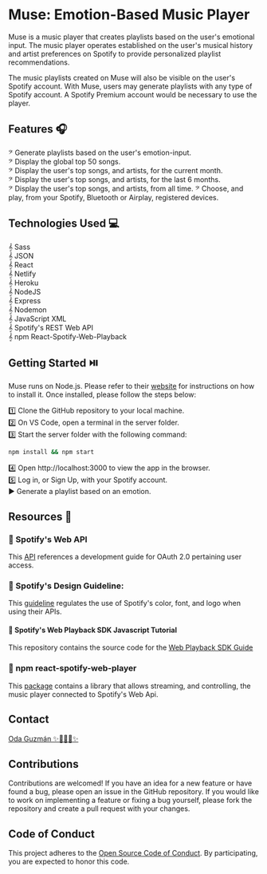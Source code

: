 
# Muse: Emotion-Based Music Player

Muse is a music player that creates playlists based on the user's emotional input. The music player operates established on the user's musical history and artist preferences on Spotify to provide personalized playlist recommendations. 

The music playlists created on Muse will also be visible on the user's Spotify account.
With Muse, users may generate playlists with any type of Spotify account. A Spotify Premium account would be necessary to use the player.

## Features 🎧

𝄢 Generate playlists based on the user's emotion-input.  
𝄢 Display the global top 50 songs.  
𝄢 Display the user's top songs, and artists, for the current month.  
𝄢 Display the user's top songs, and artists, for the last 6 months.  
𝄢 Display the user's top songs, and artists, from all time.
𝄢 Choose, and play, from your Spotify, Bluetooth or Airplay, registered devices.

## Technologies Used 💻

𝄞 Sass  
𝄞 JSON  
𝄞 React  
𝄞 Netlify     
𝄞 Heroku  
𝄞 NodeJS  
𝄞 Express  
𝄞 Nodemon    
𝄞 JavaScript XML  
𝄞 Spotify's REST Web API   
𝄞 npm React-Spotify-Web-Playback

## Getting Started ⏯️

Muse runs on Node.js. Please refer to their
[website](http://www.nodejs.org/download/) for instructions on how to install it. Once installed, please follow the steps below:

1️⃣ Clone the GitHub repository to your local machine.  
2️⃣ On VS Code, open a terminal in the server folder.  
3️⃣ Start the server folder with the following command:  

```bash
npm install && npm start
```

4️⃣ Open http://localhost:3000 to view the app in the browser.  
5️⃣ Log in, or Sign Up, with your Spotify account.  
▶️ Generate a playlist based on an emotion. 

## Resources 🔗

### 🎹 Spotify's Web API
This [API](https://developer.spotify.com/documentation/general/guides/authorization/) references a development guide for OAuth 2.0 pertaining user access.

### 🎻 Spotify's Design Guideline:
This [guideline](https://developer.spotify.com/documentation/general/design-and-branding/) regulates the use of Spotify's color, font, and logo when using their APIs.

#### 🎸 Spotify's Web Playback SDK Javascript Tutorial 

This repository contains the source code for the [Web Playback SDK Guide](https://developer.spotify.com/documentation/web-playback-sdk/guide/)

### 🥁 npm react-spotify-web-player
This [package](https://www.npmjs.com/package/react-spotify-web-playback) contains a library that allows streaming, and controlling, the music player connected to Spotify's Web Api.

## Contact

[Oda Guzmán ✨👩🏽‍💻✨](https://www.linkedin.com/in/oda-guzman/)

## Contributions

Contributions are welcomed! If you have an idea for a new feature or have found a bug, please open an issue in the GitHub repository. If you would like to work on implementing a feature or fixing a bug yourself, please fork the repository and create a pull request with your changes.

## Code of Conduct

This project adheres to the [Open Source Code of Conduct](https://github.com/spotify/code-of-conduct/blob/master/code-of-conduct.md).
By participating, you are expected to honor this code.
